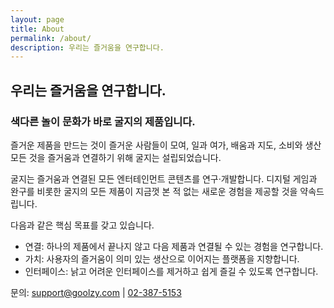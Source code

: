 ```yaml
---
layout: page
title: About
permalink: /about/
description: 우리는 즐거움을 연구합니다.
---
```


## 우리는 즐거움을 연구합니다.

### 색다른 놀이 문화가 바로 굴지의 제품입니다.

즐거운 제품을 만드는 것이 즐거운 사람들이 모여, 일과 여가, 배움과 지도, 소비와 생산 모든 것을 즐거움과 연결하기 위해 굴지는 설립되었습니다.

굴지는 즐거움과 연결된 모든 엔터테인먼트 콘텐츠를 연구·개발합니다. 디지털 게임과 완구를 비롯한 굴지의 모든 제품이 지금껏 본 적 없는 새로운 경험을 제공할 것을 약속드립니다.

다음과 같은 핵심 목표를 갖고 있습니다.

- 연결: 하나의 제품에서 끝나지 않고 다음 제품과 연결될 수 있는 경험을 연구합니다.
- 가치: 사용자의 즐거움이 의미 있는 생산으로 이어지는 플랫폼을 지향합니다.
- 인터페이스: 낡고 어려운 인터페이스를 제거하고 쉽게 즐길 수 있도록 연구합니다.

문의: <a href="mailto:support@goolzy.com">support@goolzy.com</a> | <a href="tel:+8223875153">02-387-5153</a>
